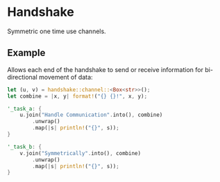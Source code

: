 # Handshake

Symmetric one time use channels.

## Example

Allows each end of the handshake to send or receive information for bi-directional movement of data:

```rs
let (u, v) = handshake::channel::<Box<str>>();
let combine = |x, y| format!("{} {}!", x, y);

'_task_a: {
    u.join("Handle Communication".into(), combine)
        .unwrap()
        .map(|s| println!("{}", s));
}

'_task_b: {
    v.join("Symmetrically".into(), combine)
        .unwrap()
        .map(|s| println!("{}", s));
}
```